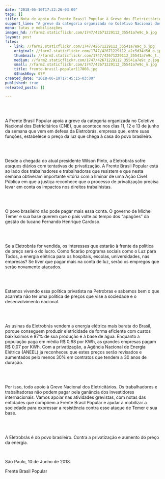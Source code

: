 ```yaml
---
date: "2018-06-10T17:32:26-03:00"
tags: []
title: Nota de apoio da Frente Brasil Popular à Greve dos Eletricitários
support_line: "A greve da categoria organizada no Coletivo Nacional dos Eletricitários (CNE) ocorre de 11 a 13 de junho "
menu: lutas e mobilizações
images_hd: //farm2.staticflickr.com/1747/42671229112_35541a7e9c_b.jpg
layout: post
files:
  - link: //farm2.staticflickr.com/1747/42671229112_35541a7e9c_b.jpg
    original: //farm2.staticflickr.com/1747/42671229112_a2c5d34d5d_o.jpg
    thumbnail: //farm2.staticflickr.com/1747/42671229112_35541a7e9c_t.jpg
    medium: //farm2.staticflickr.com/1747/42671229112_35541a7e9c_z.jpg
    small: //farm2.staticflickr.com/1747/42671229112_35541a7e9c_n.jpg
    title: frente-brasil-popular117808.jpg
    $$hashKey: 07P
created_date: "2018-06-10T17:45:15-03:00"
published: true
releated_posts: []

---
```

<p><br />
&nbsp;</p>

<p>A Frente Brasil Popular apoia a greve da categoria organizada no Coletivo Nacional dos Eletricit&aacute;rios (CNE), que acontece nos dias 11, 12 e 13 de junho da semana que vem em defesa da Eletrobr&aacute;s, empresa que, entre suas fun&ccedil;&otilde;es, estabelece o pre&ccedil;o da luz que chega &agrave; casa do povo brasileiro.</p>

<p><br />
&nbsp;</p>

<p>Desde a chegada do atual presidente Wilson Pinto, a Eletrobr&aacute;s sofre ataques di&aacute;rios com tentativas de privatiza&ccedil;&atilde;o. A Frente Brasil Popular est&aacute; ao lado dos trabalhadores e trabalhadoras que resistem e que nesta semana obtiveram importante vit&oacute;ria com a liminar de uma A&ccedil;&atilde;o C&iacute;vel P&uacute;blica em que a justi&ccedil;a reconhece que o processo de privatiza&ccedil;&atilde;o precisa levar em conta os impactos nos direitos trabalhistas.</p>

<p><br />
&nbsp;</p>

<p>O povo brasileiro n&atilde;o pode pagar mais essa conta. O governo de Michel Temer e sua base querem que o pa&iacute;s volte ao tempo dos &ldquo;apag&otilde;es&rdquo; da gest&atilde;o do tucano Fernando Henrique Cardoso.</p>

<p>&nbsp;</p>

<p><br />
Se a Eletrobr&aacute;s for vendida, os interesses que estar&atilde;o &agrave; frente da pol&iacute;tica de pre&ccedil;o ser&aacute; o do lucro. Como ficar&atilde;o programa sociais como o Luz para Todos, a energia el&eacute;trica para os hospitais, escolas, universidades, nas empresas? Se tiver que pagar mais na conta de luz, ser&atilde;o os empregos que ser&atilde;o novamente atacados.</p>

<p><br />
&nbsp;</p>

<p>Estamos vivendo essa pol&iacute;tica privatista na Petrobras e sabemos bem o que acarreta n&atilde;o ter uma pol&iacute;tica de pre&ccedil;os que vise a sociedade e o desenvolvimento nacional.</p>

<p>&nbsp;</p>

<p><br />
As usinas da Eletrobr&aacute;s vendem a energia el&eacute;trica mais barata do Brasil, porque conseguem produzir eletricidade de forma eficiente com custos baix&iacute;ssimos e 87% de sua produ&ccedil;&atilde;o &eacute; &agrave; base de &aacute;gua. Enquanto a popula&ccedil;&atilde;o paga em m&eacute;dia R$ 0,68 por KWh, as grandes empresas pagam R$ 0,07 por KWh. Com a privatiza&ccedil;&atilde;o, a Ag&ecirc;ncia Nacional de Energia El&eacute;trica (ANEEL) j&aacute; reconheceu que estes pre&ccedil;os ser&atilde;o revisados e aumentados pelo menos 30% em contratos que tendem a 30 anos de dura&ccedil;&atilde;o.</p>

<p>&nbsp;</p>

<p><br />
Por isso, todo apoio &agrave; Greve Nacional dos Eletricit&aacute;rios. Os trabalhadores e trabalhadoras n&atilde;o podem pagar pela gan&acirc;ncia dos investidores internacionais. Vamos apoiar nas atividades grevistas, com notas das entidades que comp&otilde;em a Frente Brasil Popular e ajudar a mobilizar a sociedade para expressar a resist&ecirc;ncia contra esse ataque de Temer e sua base.</p>

<p>&nbsp;</p>

<p><br />
A Eletrobr&aacute;s &eacute; do povo brasileiro. Contra a privatiza&ccedil;&atilde;o e aumento do pre&ccedil;o da energia.</p>

<p>&nbsp;</p>

<p>S&atilde;o Paulo, 10 de Junho de 2018.</p>

<p>Frente Brasil Popular</p>

